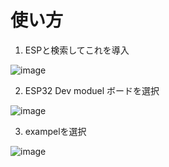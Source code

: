 # 使い方

1. ESPと検索してこれを導入


![image](https://github.com/UGOKU-Lab/ESP32_Arduino_for_FlexConsole/assets/27545627/2aa89380-b3a7-492b-862d-f24f22467508)

2. ESP32 Dev moduel ボードを選択


![image](https://github.com/UGOKU-Lab/ESP32_Arduino_for_FlexConsole/assets/27545627/557923bb-4633-4619-b4d3-b08d8e170ae0)

3. exampelを選択

![image](https://github.com/UGOKU-Lab/ESP32_Arduino_for_FlexConsole/assets/27545627/7eb59728-06a5-44db-8706-730e7206885f)
